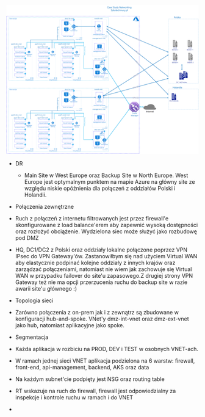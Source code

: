 ![alt text](https://github.com/mzdzioch/szkolachmury/blob/main/az-304/tydzien2/szkola%20chmury%20AZ-304.png)

* DR
  * Main Site w West Europe oraz Backup Site w North Europe. West Europe jest optymalnym punktem na mapie Azure na główny site ze względu niskie opóźnienia dla połączeń z oddziałów Polski i Holandii.
  
 * Połączenia zewnętrzne
  * Ruch z połączeń z internetu filtrowanych jest przez firewall'e skonfigurowane z load balance'erem aby zapewnić wysoką dostępności oraz rozłożyć obciążenie. Wydzielona siec może służyć jako rozbudowę pod DMZ
  * HQ, DC1/DC2 z Polski oraz oddziały lokalne połączone poprzez VPN IPsec do VPN Gateway'ów. Zastanowiłbym się nad użyciem Virtual WAN aby elastycznie podpinać kolejne oddziały z innych krajów oraz zarządzać połączeniami, natomiast nie wiem jak zachowuje się Virtual WAN w przypadku failover do site'u zapasowego.Z drugiej strony VPN Gateway też nie ma opcji przerzucenia ruchu do backup site w razie awarii site'u głównego :) 
  
* Topologia sieci
 * Zarówno połączenia z on-prem jak i z zewnątrz są zbudowane w konfiguracji hub-and-spoke. VNet'y dmz-int-vnet oraz dmz-ext-vnet jako hub, natomiast aplikacyjne jako spoke.

* Segmentacja
 * Każda aplikacja w rozbiciu na PROD, DEV i TEST w osobnych VNET-ach. 
 * W ramach jednej sieci VNET aplikacja podzielona na 6 warstw: firewall, front-end, api-management, backend, AKS oraz data 
 * Na każdym subnet'cie podpięty jest NSG oraz routing table  
 * RT wskazuje na ruch do firewall, firewall jest odpowiedzialny za inspekcje i kontrole ruchu w ramach i do VNET

*  
